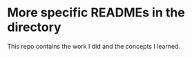 # More specific READMEs in the directory

This repo contains the work I did and the concepts I learned.
